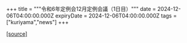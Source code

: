 +++
title = """令和6年定例会12月定例会議（1日目）"""
date = 2024-12-06T04:00:00.000Z
expiryDate = 2024-12-06T04:00:00.000Z
tags = ["kuriyama","news"]
+++


[[source]](https://www.town.kuriyama.hokkaido.jp/site/gikai/29685.html)
